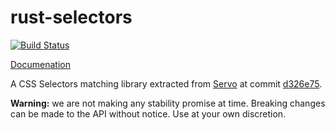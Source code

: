 rust-selectors
==============

[![Build Status](https://travis-ci.org/servo/rust-selectors.svg?branch=master)](https://travis-ci.org/servo/rust-selectors)

[Documenation](http://doc.servo.org/selectors/)

A CSS Selectors matching library extracted
from [Servo](https://github.com/servo/servo)
at commit [d326e75](https://github.com/servo/servo/tree/d26345f868e4261760ce204bdc383941e8f14621/components/style).

**Warning:** we are not making any stability promise at time.
Breaking changes can be made to the API without notice.
Use at your own discretion.
